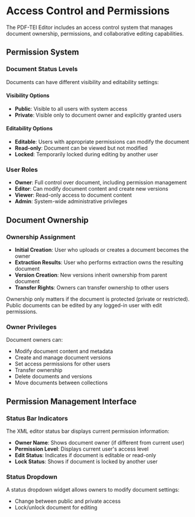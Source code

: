 # Access Control and Permissions

The PDF-TEI Editor includes an access control system that manages document ownership, permissions, and collaborative editing capabilities.

## Permission System

### Document Status Levels

Documents can have different visibility and editability settings:

#### Visibility Options

- **Public**: Visible to all users with system access
- **Private**: Visible only to document owner and explicitly granted users

#### Editability Options  

- **Editable**: Users with appropriate permissions can modify the document
- **Read-only**: Document can be viewed but not modified
- **Locked**: Temporarily locked during editing by another user

### User Roles

- **Owner**: Full control over document, including permission management
- **Editor**: Can modify document content and create new versions
- **Viewer**: Read-only access to document content
- **Admin**: System-wide administrative privileges

## Document Ownership

### Ownership Assignment

- **Initial Creation**: User who uploads or creates a document becomes the owner
- **Extraction Results**: User who performs extraction owns the resulting document
- **Version Creation**: New versions inherit ownership from parent document
- **Transfer Rights**: Owners can transfer ownership to other users

Ownership only matters if the document is protected (private or restricted). Public documents can be edited by any logged-in user with edit permissions.

### Owner Privileges

Document owners can:

- Modify document content and metadata
- Create and manage document versions
- Set access permissions for other users
- Transfer ownership
- Delete documents and versions
- Move documents between collections

## Permission Management Interface

### Status Bar Indicators

The XML editor status bar displays current permission information:

- **Owner Name**: Shows document owner (if different from current user)
- **Permission Level**: Displays current user's access level
- **Edit Status**: Indicates if document is editable or read-only
- **Lock Status**: Shows if document is locked by another user

### Status Dropdown

A status dropdown widget allows owners to modify document settings:

- Change between public and private access
- Lock/unlock document for editing
